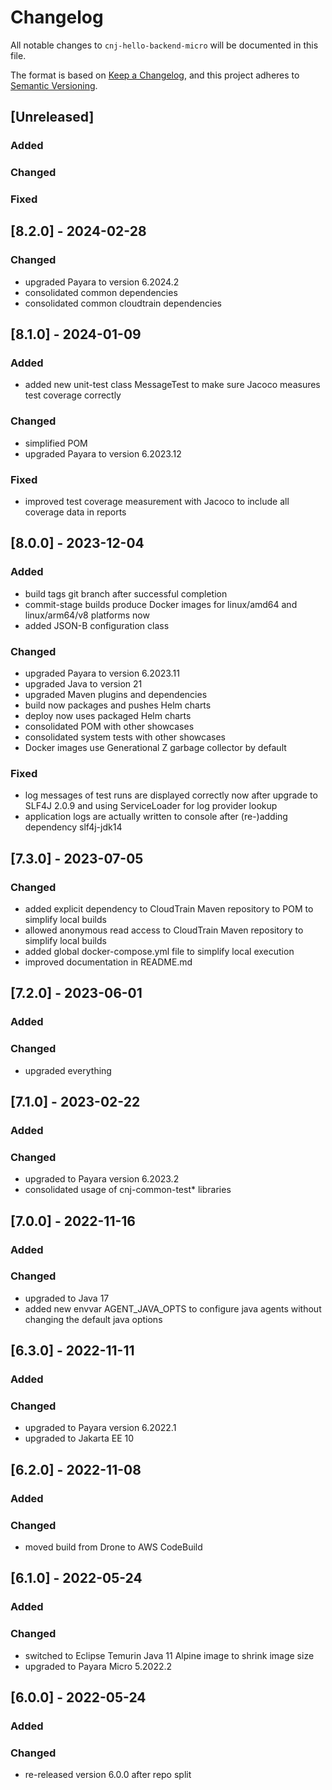 # Changelog
All notable changes to `cnj-hello-backend-micro` will be documented in this file.

The format is based on [Keep a Changelog](https://keepachangelog.com/en/1.0.0/),
and this project adheres to [Semantic Versioning](https://semver.org/spec/v2.0.0.html).

## [Unreleased]
### Added
### Changed
### Fixed

## [8.2.0] - 2024-02-28
### Changed
- upgraded Payara to version 6.2024.2
- consolidated common dependencies
- consolidated common cloudtrain dependencies

## [8.1.0] - 2024-01-09
### Added
- added new unit-test class MessageTest to make sure Jacoco measures test coverage correctly
### Changed
- simplified POM
- upgraded Payara to version 6.2023.12
### Fixed
- improved test coverage measurement with Jacoco to include all coverage data in reports

## [8.0.0] - 2023-12-04
### Added
- build tags git branch after successful completion
- commit-stage builds produce Docker images for linux/amd64 and linux/arm64/v8 platforms now
- added JSON-B configuration class
### Changed
- upgraded Payara to version 6.2023.11
- upgraded Java to version 21
- upgraded Maven plugins and dependencies
- build now packages and pushes Helm charts
- deploy now uses packaged Helm charts
- consolidated POM with other showcases
- consolidated system tests with other showcases
- Docker images use Generational Z garbage collector by default
### Fixed
- log messages of test runs are displayed correctly now after upgrade to SLF4J 2.0.9 and using ServiceLoader for log provider lookup
- application logs are actually written to console after (re-)adding dependency slf4j-jdk14

## [7.3.0] - 2023-07-05
### Changed
- added explicit dependency to CloudTrain Maven repository to POM to simplify local builds
- allowed anonymous read access to CloudTrain Maven repository to simplify local builds
- added global docker-compose.yml file to simplify local execution
- improved documentation in README.md

## [7.2.0] - 2023-06-01
### Added
### Changed
- upgraded everything

## [7.1.0] - 2023-02-22
### Added
### Changed
- upgraded to Payara version 6.2023.2
- consolidated usage of cnj-common-test* libraries

## [7.0.0] - 2022-11-16
### Added
### Changed
- upgraded to Java 17
- added new envvar AGENT_JAVA_OPTS to configure java agents without changing the default java options

## [6.3.0] - 2022-11-11
### Added
### Changed
- upgraded to Payara version 6.2022.1
- upgraded to Jakarta EE 10

## [6.2.0] - 2022-11-08
### Added
### Changed
- moved build from Drone to AWS CodeBuild

## [6.1.0] - 2022-05-24
### Added
### Changed
- switched to Eclipse Temurin Java 11 Alpine image to shrink image size
- upgraded to Payara Micro 5.2022.2

## [6.0.0] - 2022-05-24
### Added
### Changed
- re-released version 6.0.0 after repo split
